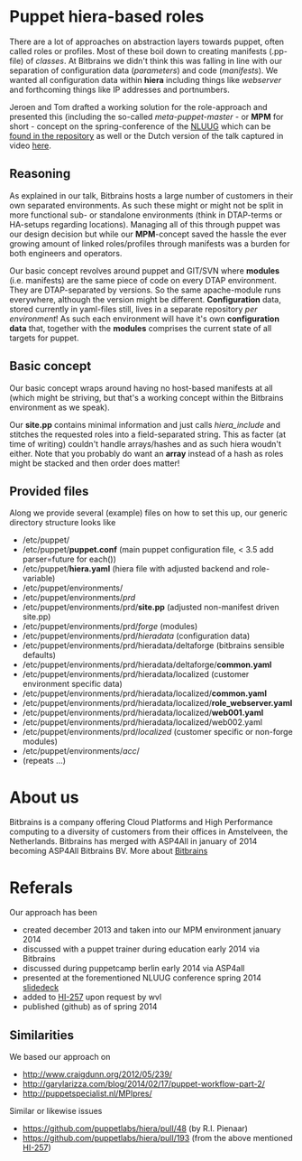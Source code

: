 # Puppet hiera-based roles

There are a lot of approaches on abstraction layers towards puppet, often called roles or profiles. Most of these boil down to creating manifests (.pp-file) of *classes*. At Bitbrains we didn't think this was falling in line with our separation of configuration data (*parameters*) and code (*manifests*). We wanted all configuration data within **hiera** including things like *webserver* and forthcoming things like IP addresses and portnumbers.

Jeroen and Tom drafted a working solution for the role-approach and presented this (including the so-called *meta-puppet-master* - or **MPM** for short - concept on the spring-conference of the [NLUUG](http://www.nluug.nl) which can be [found in the repository](https://github.com/deltaforge/puppet-hiera-roles/blob/master/docs/Bitbrains%20%26%20Snow%20-%20Mastering%20Puppetmasters%20%26%20Roles%20-%20NLUUG%20May%202014.pdf) as well or the Dutch version of the talk captured in video [here](http://nluug.sigio.nl/05%20-%20Jeroen%20van%20Nieuwenhuizen%20-%20Tom%20Scholten%20--%20Multi-roled%20Puppetized%20Puppet%20Masters.webm "Video of talk").

## Reasoning

As explained in our talk, Bitbrains hosts a large number of customers in their own separated environments. As such these might or might not be split in more functional sub- or standalone environments (think in DTAP-terms or HA-setups regarding locations). Managing all of this through puppet was our design decision but while our **MPM**-concept saved the hassle the ever growing amount of linked roles/profiles through manifests was a burden for both engineers and operators.

Our basic concept revolves around puppet and GIT/SVN where **modules** (i.e. manifests) are the same piece of code on every DTAP environment. They are DTAP-separated by versions. So the same apache-module runs everywhere, although the version might be different. **Configuration** data, stored currently in yaml-files still, lives in a separate repository *per environment*! As such each environment will have it's own **configuration data** that, together with the **modules** comprises the current state of all targets for puppet.

## Basic concept

Our basic concept wraps around having no host-based manifests at all (which might be striving, but that's a working concept within the Bitbrains environment as we speak).

Our **site.pp** contains minimal information and just calls *hiera_include* and stitches the requested roles into a field-separated string. This as facter (at time of writing) couldn't handle arrays/hashes and as such hiera woudn't either. Note that you probably do want an **array** instead of a hash as roles might be stacked and then order does matter!

## Provided files

Along we provide several (example) files on how to set this up, our generic directory structure looks like

+ /etc/puppet/
+ /etc/puppet/**puppet.conf** (main puppet configuration file, < 3.5 add parser=future for each())
+ /etc/puppet/**hiera.yaml** (hiera file with adjusted backend and role-variable)
+ /etc/puppet/environments/
+ /etc/puppet/environments/*prd*
+ /etc/puppet/environments/prd/**site.pp** (adjusted non-manifest driven site.pp)
+ /etc/puppet/environments/prd/*forge* (modules)
+ /etc/puppet/environments/prd/*hieradata* (configuration data)
+ /etc/puppet/environments/prd/hieradata/deltaforge (bitbrains sensible defaults)
+ /etc/puppet/environments/prd/hieradata/deltaforge/**common.yaml**
+ /etc/puppet/environments/prd/hieradata/localized (customer environment specific data)
+ /etc/puppet/environments/prd/hieradata/localized/**common.yaml**
+ /etc/puppet/environments/prd/hieradata/localized/**role_webserver.yaml**
+ /etc/puppet/environments/prd/hieradata/localized/**web001.yaml**
+ /etc/puppet/environments/prd/hieradata/localized/web002.yaml
+ /etc/puppet/environments/prd/*localized* (customer specific or non-forge modules)
+ /etc/puppet/environments/*acc*/
+ (repeats ...)

# About us

Bitbrains is a company offering Cloud Platforms and High Performance computing to a diversity of customers from their offices in Amstelveen, the Netherlands. Bitbrains has merged with ASP4All in january of 2014 becoming ASP4All Bitbrains BV. More about [Bitbrains](http://www.bitbrains.com/about-us "About Bitbrains")

# Referals

Our approach has been 
+ created december 2013 and taken into our MPM environment january 2014
+ discussed with a puppet trainer during education early 2014 via Bitbrains
+ discussed during puppetcamp berlin early 2014 via ASP4all
+ presented at the forementioned NLUUG conference spring 2014 [slidedeck](https://github.com/deltaforge/puppet-hiera-roles/blob/master/docs/Bitbrains%20%26%20Snow%20-%20Mastering%20Puppetmasters%20%26%20Roles%20-%20NLUUG%20May%202014.pdf)
+ added to [HI-257](https://tickets.puppetlabs.com/browse/HI-257) upon request by wvl
+ published (github) as of spring 2014

## Similarities

We based our approach on
+ http://www.craigdunn.org/2012/05/239/
+ http://garylarizza.com/blog/2014/02/17/puppet-workflow-part-2/
+ http://puppetspecialist.nl/MPIpres/

Similar or likewise issues
+ https://github.com/puppetlabs/hiera/pull/48 (by R.I. Pienaar)
+ https://github.com/puppetlabs/hiera/pull/193 (from the above mentioned [HI-257](https://tickets.puppetlabs.com/browse/HI-257))

